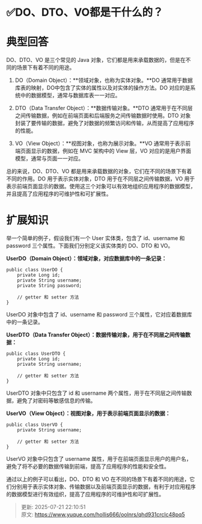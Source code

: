 # ✅DO、DTO、VO都是干什么的？

# 典型回答


DO、DTO、VO 是三个常见的 Java 对象，它们都是用来承载数据的，但是在不同的场景下有着不同的用途。



1. DO（Domain Object）：**领域对象，也称为实体对象。**DO 通常用于数据库表的映射，DO中包含了实体的属性以及对实体的操作方法。DO 对应的是系统中的数据模型，通常与数据库表一一对应。



2. DTO（Data Transfer Object）：**数据传输对象。**DTO 通常用于在不同层之间传输数据，例如在前端页面和后端服务之间传输数据时使用。DTO 对象封装了要传输的数据，避免了对数据的频繁访问和传输，从而提高了应用程序的性能。



3. VO（View Object）：**视图对象，也称为展示对象。**VO 通常用于表示前端页面显示的数据，例如在 MVC 架构中的 View 层，VO 对应的是用户界面模型，通常与页面一一对应。

总的来说，DO、DTO、VO 都是用来承载数据的对象，它们在不同的场景下有着不同的作用。DO 用于表示实体对象，DTO 用于在不同层之间传输数据，VO 用于表示前端页面显示的数据。使用这三个对象可以有效地组织应用程序的数据模型，并且提高了应用程序的可维护性和可扩展性。





# 扩展知识
举一个简单的例子，假设我们有一个 User 实体类，包含了 id、username 和 password 三个属性。下面我们分别定义该实体类的 DO、DTO 和 VO。



**UserDO（Domain Object）：领域对象，对应数据库中的一条记录：**



```plain
public class UserDO {
    private Long id;
    private String username;
    private String password;

    // getter 和 setter 方法
}

```



UserDO 对象中包含了 id、username 和 password 三个属性，它对应着数据库中的一条记录。



**UserDTO（Data Transfer Object）：数据传输对象，用于在不同层之间传输数据：**



```plain
public class UserDTO {
    private Long id;
    private String username;

    // getter 和 setter 方法
}
```



UserDTO 对象中只包含了 id 和 username 两个属性，用于在不同层之间传输数据，避免了对密码等敏感信息的传输。



**UserVO（View Object）：视图对象，用于表示前端页面显示的数据：**



```plain
public class UserVO {
    private String username;

    // getter 和 setter 方法
}
```



UserVO 对象中只包含了 username 属性，用于在前端页面显示用户的用户名，避免了将不必要的数据传输到前端，提高了应用程序的性能和安全性。



通过以上的例子可以看出，DO、DTO 和 VO 在不同的场景下有着不同的用途，它们分别用于表示实体对象、传输数据以及前端页面显示的数据，有利于对应用程序的数据模型进行有效组织，提高了应用程序的可维护性和可扩展性。



> 更新: 2025-07-21 22:10:51  
> 原文: <https://www.yuque.com/hollis666/oolnrs/qhd931crclc48pq5>